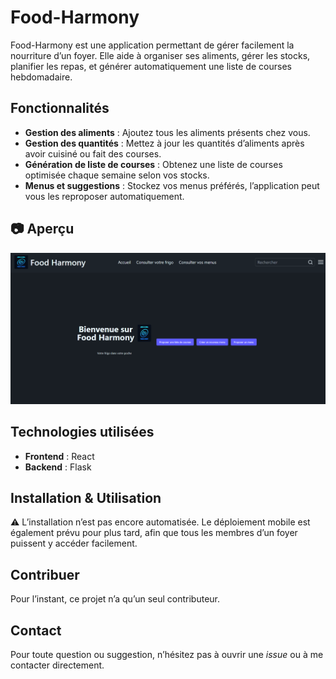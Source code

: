 # Food-Harmony

Food-Harmony est une application permettant de gérer facilement la nourriture d’un foyer. Elle aide à organiser ses aliments, gérer les stocks, planifier les repas, et générer automatiquement une liste de courses hebdomadaire.

## Fonctionnalités

- **Gestion des aliments** : Ajoutez tous les aliments présents chez vous.
- **Gestion des quantités** : Mettez à jour les quantités d’aliments après avoir cuisiné ou fait des courses.
- **Génération de liste de courses** : Obtenez une liste de courses optimisée chaque semaine selon vos stocks.
- **Menus et suggestions** : Stockez vos menus préférés, l’application peut vous les reproposer automatiquement.

## 📷 Aperçu

![Aperçu](images/apercu.png)

## Technologies utilisées

- **Frontend** : React
- **Backend** : Flask

## Installation & Utilisation

⚠️ L’installation n’est pas encore automatisée. Le déploiement mobile est également prévu pour plus tard, afin que tous les membres d’un foyer puissent y accéder facilement.

## Contribuer

Pour l’instant, ce projet n’a qu’un seul contributeur.

## Contact

Pour toute question ou suggestion, n’hésitez pas à ouvrir une _issue_ ou à me contacter directement.

